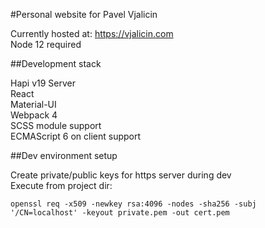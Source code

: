 #Personal website for Pavel Vjalicin

Currently hosted at: https://vjalicin.com   
Node 12 required

##Development stack

Hapi v19 Server  
React  
Material-UI  
Webpack 4  
SCSS module support  
ECMAScript 6 on client support  

##Dev environment setup

Create private/public keys for https server during dev  
Execute from project dir:
  
`openssl req -x509 -newkey rsa:4096 -nodes -sha256 -subj '/CN=localhost' -keyout private.pem -out cert.pem`